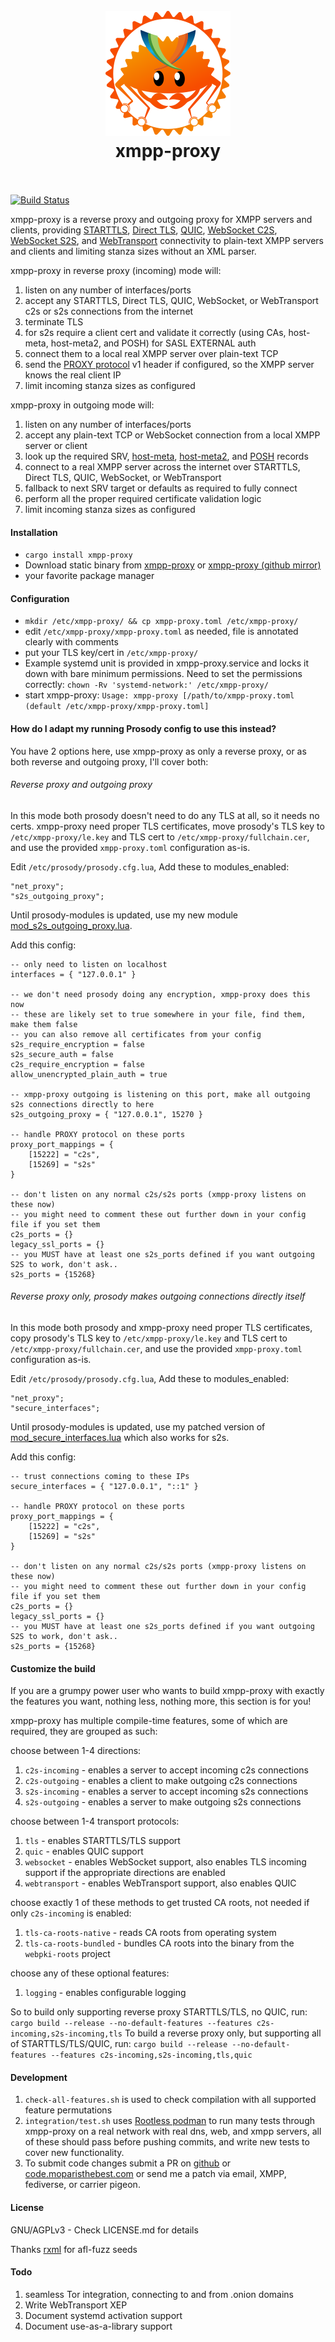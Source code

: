 
<h1 align="center">
  <br>
  <img src="https://raw.githubusercontent.com/moparisthebest/xmpp-proxy/master/contrib/logo/xmpp_proxy_color.png" alt="logo" width="200">
  <br>
  xmpp-proxy
  <br>
  <br>
</h1>

[![Build Status](https://ci.moparisthe.best/job/moparisthebest/job/xmpp-proxy/job/master/badge/icon%3Fstyle=plastic)](https://ci.moparisthe.best/job/moparisthebest/job/xmpp-proxy/job/master/)

xmpp-proxy is a reverse proxy and outgoing proxy for XMPP servers and clients, providing [STARTTLS], [Direct TLS], [QUIC],
[WebSocket C2S], [WebSocket S2S], and [WebTransport] connectivity to plain-text XMPP servers and clients and limiting stanza sizes without an XML parser.

xmpp-proxy in reverse proxy (incoming) mode will:
  1. listen on any number of interfaces/ports
  2. accept any STARTTLS, Direct TLS, QUIC, WebSocket, or WebTransport c2s or s2s connections from the internet
  3. terminate TLS
  4. for s2s require a client cert and validate it correctly (using CAs, host-meta, host-meta2, and POSH) for SASL EXTERNAL auth
  5. connect them to a local real XMPP server over plain-text TCP
  6. send the [PROXY protocol] v1 header if configured, so the XMPP server knows the real client IP
  7. limit incoming stanza sizes as configured

xmpp-proxy in outgoing mode will:
  1. listen on any number of interfaces/ports
  2. accept any plain-text TCP or WebSocket connection from a local XMPP server or client
  3. look up the required SRV, [host-meta], [host-meta2], and [POSH] records
  4. connect to a real XMPP server across the internet over STARTTLS, Direct TLS, QUIC, WebSocket, or WebTransport
  5. fallback to next SRV target or defaults as required to fully connect
  6. perform all the proper required certificate validation logic
  7. limit incoming stanza sizes as configured

#### Installation
  * `cargo install xmpp-proxy`
  * Download static binary from [xmpp-proxy](https://code.moparisthebest.com/moparisthebest/xmpp-proxy/releases)
    or [xmpp-proxy (github mirror)](https://github.com/moparisthebest/xmpp-proxy/releases)
  * your favorite package manager

#### Configuration
  * `mkdir /etc/xmpp-proxy/ && cp xmpp-proxy.toml /etc/xmpp-proxy/`
  * edit `/etc/xmpp-proxy/xmpp-proxy.toml` as needed, file is annotated clearly with comments
  * put your TLS key/cert in `/etc/xmpp-proxy/`
  * Example systemd unit is provided in xmpp-proxy.service and locks it down with bare minimum permissions.  Need to
    set the permissions correctly: `chown -Rv 'systemd-network:' /etc/xmpp-proxy/`
  * start xmpp-proxy: `Usage: xmpp-proxy [/path/to/xmpp-proxy.toml (default /etc/xmpp-proxy/xmpp-proxy.toml]`

#### How do I adapt my running Prosody config to use this instead?

You have 2 options here, use xmpp-proxy as only a reverse proxy, or as both reverse and outgoing proxy, I'll cover both:

###### Reverse proxy and outgoing proxy

In this mode both prosody doesn't need to do any TLS at all, so it needs no certs. xmpp-proxy need proper TLS
certificates, move prosody's TLS key to `/etc/xmpp-proxy/le.key` and TLS cert to `/etc/xmpp-proxy/fullchain.cer`, and
use the provided `xmpp-proxy.toml` configuration as-is.

Edit `/etc/prosody/prosody.cfg.lua`, Add these to modules_enabled:
```
"net_proxy";
"s2s_outgoing_proxy";
```
Until prosody-modules is updated, use my new module [mod_s2s_outgoing_proxy.lua](https://www.moparisthebest.com/mod_s2s_outgoing_proxy.lua).

Add this config:
```
-- only need to listen on localhost
interfaces = { "127.0.0.1" }

-- we don't need prosody doing any encryption, xmpp-proxy does this now
-- these are likely set to true somewhere in your file, find them, make them false
-- you can also remove all certificates from your config
s2s_require_encryption = false
s2s_secure_auth = false
c2s_require_encryption = false
allow_unencrypted_plain_auth = true

-- xmpp-proxy outgoing is listening on this port, make all outgoing s2s connections directly to here
s2s_outgoing_proxy = { "127.0.0.1", 15270 }

-- handle PROXY protocol on these ports
proxy_port_mappings = {
    [15222] = "c2s",
    [15269] = "s2s"
}

-- don't listen on any normal c2s/s2s ports (xmpp-proxy listens on these now)
-- you might need to comment these out further down in your config file if you set them
c2s_ports = {}
legacy_ssl_ports = {}
-- you MUST have at least one s2s_ports defined if you want outgoing S2S to work, don't ask.. 
s2s_ports = {15268}
```

###### Reverse proxy only, prosody makes outgoing connections directly itself

In this mode both prosody and xmpp-proxy need proper TLS certificates, copy prosody's TLS key to `/etc/xmpp-proxy/le.key`
and TLS cert to `/etc/xmpp-proxy/fullchain.cer`, and use the provided `xmpp-proxy.toml` configuration as-is.

Edit `/etc/prosody/prosody.cfg.lua`, Add these to modules_enabled:
```
"net_proxy";
"secure_interfaces";
```
Until prosody-modules is updated, use my patched version of [mod_secure_interfaces.lua](https://www.moparisthebest.com/mod_secure_interfaces.lua)
which also works for s2s.

Add this config:
```
-- trust connections coming to these IPs
secure_interfaces = { "127.0.0.1", "::1" }

-- handle PROXY protocol on these ports
proxy_port_mappings = {
    [15222] = "c2s",
    [15269] = "s2s"
}

-- don't listen on any normal c2s/s2s ports (xmpp-proxy listens on these now)
-- you might need to comment these out further down in your config file if you set them
c2s_ports = {}
legacy_ssl_ports = {}
-- you MUST have at least one s2s_ports defined if you want outgoing S2S to work, don't ask.. 
s2s_ports = {15268}
```

#### Customize the build

If you are a grumpy power user who wants to build xmpp-proxy with exactly the features you want, nothing less, nothing
more, this section is for you!

xmpp-proxy has multiple compile-time features, some of which are required, they are grouped as such:

choose between 1-4 directions:
  1. `c2s-incoming` - enables a server to accept incoming c2s connections
  2. `c2s-outgoing` - enables a client to make outgoing c2s connections
  3. `s2s-incoming` - enables a server to accept incoming s2s connections
  4. `s2s-outgoing` - enables a server to make outgoing s2s connections

choose between 1-4 transport protocols:
  1. `tls` - enables STARTTLS/TLS support
  2. `quic` - enables QUIC support
  3. `websocket` - enables WebSocket support, also enables TLS incoming support if the appropriate directions are enabled
  4. `webtransport` - enables WebTransport support, also enables QUIC

choose exactly 1 of these methods to get trusted CA roots, not needed if only `c2s-incoming` is enabled:
  1. `tls-ca-roots-native` - reads CA roots from operating system
  2. `tls-ca-roots-bundled` - bundles CA roots into the binary from the `webpki-roots` project

choose any of these optional features:
  1. `logging` - enables configurable logging

So to build only supporting reverse proxy STARTTLS/TLS, no QUIC, run: `cargo build --release --no-default-features --features c2s-incoming,s2s-incoming,tls`
To build a reverse proxy only, but supporting all of STARTTLS/TLS/QUIC, run: `cargo build --release --no-default-features --features c2s-incoming,s2s-incoming,tls,quic`

#### Development

1. `check-all-features.sh` is used to check compilation with all supported feature permutations
2. `integration/test.sh` uses [Rootless podman](https://wiki.archlinux.org/title/Podman#Rootless_Podman) to run many tests
    through xmpp-proxy on a real network with real dns, web, and xmpp servers, all of these should pass before pushing commits,
    and write new tests to cover new functionality.
3. To submit code changes submit a PR on [github](https://github.com/moparisthebest/xmpp-proxy) or
   [code.moparisthebest.com](https://code.moparisthebest.com/moparisthebest/xmpp-proxy) or send me a patch via email,
   XMPP, fediverse, or carrier pigeon.

####  License
GNU/AGPLv3 - Check LICENSE.md for details

Thanks [rxml](https://github.com/horazont/rxml) for afl-fuzz seeds

#### Todo
  1. seamless Tor integration, connecting to and from .onion domains
  2. Write WebTransport XEP
  3. Document systemd activation support
  4. Document use-as-a-library support

[STARTTLS]: https://datatracker.ietf.org/doc/html/rfc6120#section-5
[Direct TLS]: https://xmpp.org/extensions/xep-0368.html
[QUIC]: https://xmpp.org/extensions/xep-0467.html
[WebSocket C2S]: https://datatracker.ietf.org/doc/html/rfc7395
[WebSocket S2S]: https://xmpp.org/extensions/xep-0468.html
[WebTransport]: https://www.w3.org/TR/webtransport/
[POSH]: https://datatracker.ietf.org/doc/html/rfc7711
[host-meta]: https://xmpp.org/extensions/xep-0156.html
[host-meta2]: https://xmpp.org/extensions/inbox/host-meta-2.html
[PROXY protocol]: https://www.haproxy.org/download/1.8/doc/proxy-protocol.txt
